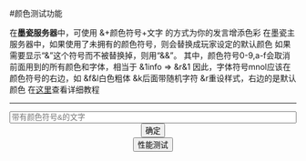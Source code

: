 #颜色测试功能

在**墨瓷服务器**中，可使用 &+颜色符号+文字 的方式为你的发言增添色彩
在墨瓷主服务器中，如果使用了未拥有的颜色符号，则会替换成玩家设定的默认颜色
如果需要显示“&”这个符号而不被替换掉，则用“&&”。
其中，颜色符号0-9,a-f会取消前面用到的所有颜色和字体，相当于 &1info => &r&1
因此，字体符号mnol应该在颜色符号的右边，如 &f&l白色粗体
&k后面带随机字符
&r重设样式，右边的是默认颜色
在[这里](https://minecraft-zh.gamepedia.com/%E6%A0%B7%E5%BC%8F%E4%BB%A3%E7%A0%81)查看详细教程
- - - - -

<div style="text-align: center">


<input id="info" style="width: 100%" placeholder="带有颜色符号&的文字">
<button id="ConfirmBtn" type="button" onclick="onCheck()">确定</button>
<br>
<div id="fps" style="display: none;">fps</div>
<div id="result" style="background:#646464; font-size:24px"></div>
<button type="button" onclick="ontest()">性能测试</button>
</div>

<script type="text/javascript">

    function HashMap(){
        this.map = {};
    }
    HashMap.prototype = {
        put : function(k , v){// 向Map中增加元素（k, v)
            this.map[k] = v;
        },
        get : function(k){ //获取指定Key的元素值Value，失败返回Null
            if(this.map.hasOwnProperty(k)){
                return this.map[k];
            }
            return null;
        },
        remove : function(k){ // 删除指定Key的元素，成功返回True，失败返回False
            if(this.map.hasOwnProperty(k)){
                return delete this.map[k];
            }
            return false;
        },
        removeAll : function(){  //清空HashMap所有元素
            this.map = {};
        },
        containsKey : function(k){
            return this.map.hasOwnProperty(k);
        },
        keySet : function(){ //获取Map中所有KEY的数组（Array）
            var _keys = [];
            for(var i in this.map){
                _keys.push(i);
            }
            return _keys;
        }
    };
    HashMap.prototype.constructor = HashMap;

    //MCColorToHtml code by LSeng

    const color = new HashMap(16);
    const font = new HashMap(16);
    const random = new HashMap(1024);
	const small = "iIl[]`:'.,;|!"
	const LARGE = "FM?T_b^&8J$£EjD0"

    color.put('0',"000000");
    color.put('1',"00A");
    color.put('2',"0A0");
    color.put('3',"0AA");
    color.put('4',"A00");
    color.put('5',"A0A");
    color.put('6',"FA0");
    color.put('7',"AAA");
    color.put('8',"555");
    color.put('9',"55F");
    color.put('a',"5F5");
    color.put('b',"5FF");
    color.put('c',"F55");
    color.put('d',"F5F");
    color.put('e',"FF5");
    color.put('f',"fff");
    color.put('A',"5F5");
    color.put('B',"5FF");
    color.put('C',"F55");
    color.put('D',"F5F");
    color.put('E',"FF5");
    color.put('F',"000000");
    font.put('l',"font-weight: bold;");
    font.put('m',"text-decoration: line-through;");
    font.put('n',"text-decoration: underline;");
    font.put('o',"font-style: italic;");
    font.put('L',"font-weight: bold;");
    font.put('M',"text-decoration: line-through;");
    font.put('N',"text-decoration: underline;");
    font.put('O',"font-style: italic;");

    function onCheck() {
        let info_ = document.getElementById("info");
        info = info_.value;
        if(info == null){
            alert("请输入内容");
            return
        }
        document.getElementById("result").innerHTML = parse(info.replace(/&&/g,"§§").replace(/&/g,"§").replace(/§§/g,"&"));
    }

    function parse(name){
        if(name.indexOf("§") === -1){//不包含颜色符号
            return "<div style=\"display:inline; color: #AAA\">"+name+"</div>";
        }
        let result = "";

        //如果第一个字符不是颜色符号，那就剔除到第一个字符是颜色符号的部分
        let i = name.indexOf("§");
        if(i!==0){
            result += "<div style=\"display:inline; color: black\">"
                +name.substring(0,i)
                +"</div>";
            name = name.substring(i);
        }

        let lastColor = "AAA";//为保证颜色和字体都正确，设置一个最后颜色，并赋默认值0(黑色)
        let lastFont = "";//同上，不过是字体
		let lastRandom = false
        do{
            if(name.length>1){//防止最后一个字符是颜色符号
                let c = name.charAt(1);//得到颜色符号后面的字符
                if(c === 'r'){//重置
                    lastColor = "FFF";
                    lastFont = "";
					lastRandom = false;
                }else if(color.containsKey(c)){//是颜色字符(0-9，a-f)
                    lastColor = color.get(c);
                    lastFont = "";//众所周知，在字体符号后突然加一个颜色符号，字体符号会消失
					lastRandom = false;
                }else if(font.containsKey(c)) {//是字体符号(l,o,m,n)
                    //前两个if是因为两个text-decoration分开写会冲突
                    if(c==='m' && lastFont.indexOf("text-decoration: underline;") !== -1){
                        lastFont = lastFont.replace("text-decoration: underline;","text-decoration: underline line-through;");
                    }else if(c==='n' && lastFont.indexOf("text-decoration: line-through;")!==-1){
                        lastFont = lastFont.replace("text-decoration: line-through;","text-decoration: underline line-through;");
                    }else {
                        lastFont += font.get(c);//+=是为了保证多个字体符号不会被清除，如&l&m&nName
                    }
                }else if (c === 'k'){
					lastRandom = true;
				}//其他符号直接忽略
                name = name.substring(2);//清除掉前两个字符
				
				
                if(name.length===0){//颜色符号后面没东西了，停止判断
                    break;
                }

                if(name.charAt(0) === '§'){//如果清除掉前两个字符后的字符串第一个字符还是颜色符号，继续判断
                    continue;
                }else{
					if(name.indexOf("§")!== -1){//第一个字符不是颜色符号，而后面还有颜色符号需要判断
						result+="<div style=\"display:inline; color: #"
							+lastColor
							+";"
							+lastFont
							+"\">"
							+(lastRandom ? "<random>" : "")
							+name.substring(0,name.indexOf("§"))
							+(lastRandom ? "</random>" : "")
							+"</div>";
						name = name.substring(name.indexOf("§"));//同时将name变量中前面没有颜色符号的内容包含进result并从name中清除
						continue;
					}else{//颜色符号已经处理完毕，把后面的字符串处理完就可以结束判断啦
						result += "<div style=\"display:inline; color: #"
							+lastColor
							+";"
							+lastFont
							+"\">"
							+(lastRandom ? "<random>" : "")
							+name
							+(lastRandom ? "</random>" : "")
							+"</div>";
						break;
					}
                }
            }else{
                break;
            }
        } while (name.indexOf("§")!== -1);

        return result;
    }
    
	function schedule(){
		setTimeout(() => {
			var arr = document.getElementsByTagName("random");
			for(var i=0; i<arr.length; i++){
				var text = arr[i].innerText;
				if(text !== undefined){
					var result = "";
					for(var index=0; index<text.length; index++){
						var c = text.charAt(index);
						switch(c){
							case '1':
							case '\'':
							case '|':
							case ';':
							case 'l':
							case ':':
							case '.':
							case ',':
							case '!':
							case '`':
							case 'i':
							case 'I':
							case '[':
							case ']':
								result += small.charAt(Math.floor(Math.random()*small.length));
								break;
							default:
								result += LARGE.charAt(Math.floor(Math.random()*LARGE.length));
								break;
						}
					}
					arr[i].innerText = result;
				}
			}
			if(info === test){
				document.getElementById("fps").style = "display: block"
				document.getElementById("fps").innerHTML = "<p>fps: "+ fpsresult+"</p>";
			} else {
				document.getElementById("fps").style = "display: none"
			}
			schedule();
		}, 50);
	}
	schedule();
	step();
	
	var test
	
	function ontest(){
		var colors = "0123456789abcdef"
		var fonts = "mnol"
		var info = "";
		for(let i=0; i<500; i++){
			info += "&" + colors.charAt(Math.floor(Math.random()*colors.length))
			+ "&"+fonts.charAt(Math.floor(Math.random()*fonts.length)) +
			"&k"+(i % 2 == 0 ? "A" : "i")
			//info += "&1&ka&2&ki&3&ka&4&ki&5&ka&6&ka&7&ki&8&ka&9&ki&0&ka&a&ki&b&ka&c&ki&d&ka&e&ki&f"
		}
		test = info
		document.getElementById("info").value = info;
	}
	
	
		var requestAnimationFrame =  
			window.requestAnimationFrame || //Chromium  
			window.webkitRequestAnimationFrame || //Webkit 
			window.mozRequestAnimationFrame || //Mozilla Geko 
			window.oRequestAnimationFrame || //Opera Presto 
			window.msRequestAnimationFrame || //IE Trident? 
			function(callback) { //Fallback function 
			window.setTimeout(callback, 1000/60); 
			}; 
		var e,pe,pid,fps,last,offset,step; 
	 
		var fpsresult;
		fps = 0; 
		last = Date.now(); 
		function step(){ 
			offset = Date.now() - last; 
			fps += 1; 
			if( offset >= 1000 ){ 
			last += offset; 
			fpsresult = fps
			fps = 0; 
			} 
			requestAnimationFrame( step ); 
		}; 
	
	
    var info = "&00&11&22&33&44&55&66&77&88&99&aa&bb&cc&dd&ee&ff &mm删除线&f&nn下划线&f&oo斜体&f&ll粗体&fk&kk&rr重设";
    document.getElementById("result").innerHTML = parse(info.replace(/&&/g,"§§").replace(/&/g,"§").replace(/§§/g,"&"));
</script>